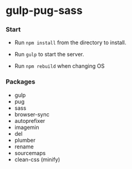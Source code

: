 # gulp-pug-sass

### Start

- Run `npm install` from the directory to install.
- Run `gulp` to start the server.

- Run `npm rebuild` when changing OS


### Packages

- gulp
- pug
- sass
- browser-sync
- autoprefixer
- imagemin
- del
- plumber
- rename
- sourcemaps
- clean-css (minify)